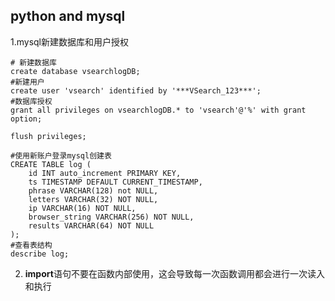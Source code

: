 ## python and mysql

1.mysql新建数据库和用户授权

```mysql
# 新建数据库
create database vsearchlogDB;
#新建用户
create user 'vsearch' identified by '***VSearch_123***';
#数据库授权
grant all privileges on vsearchlogDB.* to 'vsearch'@'%' with grant option;

flush privileges;

#使用新账户登录mysql创建表
CREATE TABLE log (
	id INT auto_increment PRIMARY KEY,
	ts TIMESTAMP DEFAULT CURRENT_TIMESTAMP,
	phrase VARCHAR(128) not NULL,
	letters VARCHAR(32) NOT NULL,
	ip VARCHAR(16) NOT NULL,
	browser_string VARCHAR(256) NOT NULL,
	results VARCHAR(64) NOT NULL
);
#查看表结构
describe log;

```

2. **import**语句不要在函数内部使用，这会导致每一次函数调用都会进行一次读入和执行